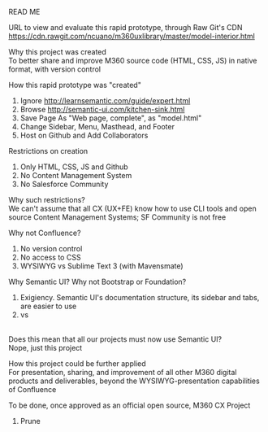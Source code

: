 READ ME

URL to view and evaluate this rapid prototype, through Raw Git's CDN<br/>
https://cdn.rawgit.com/ncuano/m360uxlibrary/master/model-interior.html


Why this project was created<br/>
To better share and improve M360 source code (HTML, CSS, JS) in native format, with version control

How this rapid prototype was "created"<br/>
1) Ignore http://learnsemantic.com/guide/expert.html<br/>
2) Browse http://semantic-ui.com/kitchen-sink.html<br/>
3) Save Page As "Web page, complete", as "model.html"<br/>
4) Change Sidebar, Menu, Masthead, and Footer<br/>
5) Host on Github and Add Collaborators

Restrictions on creation<br/>
1) Only HTML, CSS, JS and Github<br/>
2) No Content Management System<br/>
3) No Salesforce Community<br/>

Why such restrictions?<br/>
We can't assume that all CX (UX+FE) know how to use CLI tools and open source Content Management Systems; SF Community is not free

Why not Confluence?<br/>
1) No version control<br/>
2) No access to CSS<br/>
3) WYSIWYG vs Sublime Text 3 (with Mavensmate)

Why Semantic UI? Why not Bootstrap or Foundation?<br/>
1) Exigiency. Semantic UI's documentation structure, its sidebar and tabs, are easier to use<br/>
2) <div class="col-lg-4"> vs <div class="column"><br/>

Does this mean that all our projects must now use Semantic UI?<br/>
Nope, just this project


How this project could be further applied<br/>
For presentation, sharing, and improvement of all other M360 digital products and deliverables, beyond the WYSIWYG-presentation capabilities of Confluence






To be done, once approved as an official open source, M360 CX Project<br/>
1) Prune <head>

